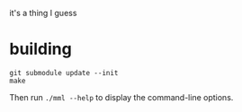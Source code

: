 it's a thing I guess

# building
```
git submodule update --init
make
```
Then run `./mml --help` to display the command-line options.
